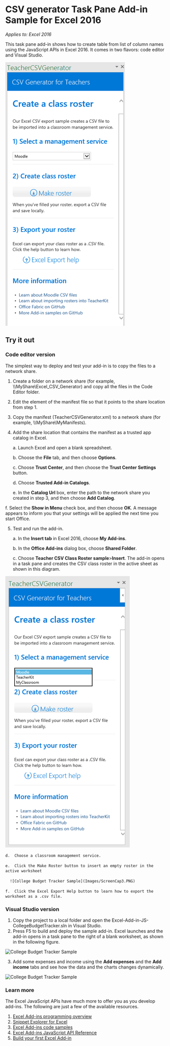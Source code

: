 # CSV generator Task Pane Add-in Sample for Excel 2016

_Applies to: Excel 2016_

This task pane add-in shows how to create table from list of column names using the JavaScript APIs in Excel 2016. It comes in two flavors: code editor and Visual Studio.

![CSV Generator Sample](Images/ScreenCap1.PNG)

## Try it out
### Code editor version

The simplest way to deploy and test your add-in is to copy the files to a network share.

1.  Create a folder on a network share (for example, \\\MyShare\Excel_CSV_Generator) and copy all the files in the Code Editor folder. 
2.  Edit the <SourceLocation> element of the manifest file so that it points to the share location from step 1. 
3.  Copy the manifest (TeacherCSVGenerator.xml) to a network share (for example, \\\MyShare\MyManifests).
4.  Add the share location that contains the manifest as a trusted app catalog in Excel.

    a.  Launch Excel and open a blank spreadsheet.  
    
    b.  Choose the **File** tab, and then choose **Options**.
    
    c.  Choose **Trust Center**, and then choose the **Trust Center Settings** button.
    
    d.  Choose **Trusted Add-in Catalogs**.
    
    e.  In the **Catalog Url** box, enter the path to the network share you created in step 3, and then choose **Add Catalog**.
    
   f.  Select the **Show in Menu** check box, and then choose **OK**. A message appears to inform you that your settings will be applied the next time you start Office. 
        
5.  Test and run the add-in. 

    a.  In the **Insert tab** in Excel 2016, choose **My Add-ins**. 
    
    b.  In the **Office Add-ins** dialog box, choose **Shared Folder**.
    
    c.  Choose **Teacher CSV Class Roster sample**>**Insert**. The add-in opens in a task pane and creates the CSV class roster in the active sheet as shown in this diagram. 
      
   ![College Budget Tracker Sample](Images/ScreenCap2.PNG) 

    d.  Choose a classroom management service.
    
    e.  Click the Make Roster button to insert an empty roster in the active worksheet  
    
      ![College Budget Tracker Sample](Images/ScreenCap3.PNG) 
      
    f.  Click the Excel Export Help button to learn how to export the worksheet as a .csv file.  
  
    
### Visual Studio version
1.  Copy the project to a local folder and open the Excel-Add-in-JS-CollegeBudgetTracker.sln in Visual Studio.
2.  Press F5 to build and deploy the sample add-in. Excel launches and the add-in opens in a task pane to the right of a blank worksheet, as shown in the following figure. 
        
  ![College Budget Tracker Sample](images/CollegeBudgetTracker_tracker.PNG) 

3.  Add some expenses and income using the **Add expenses** and the **Add income** tabs and see how the data and the charts changes dynamically.

  ![College Budget Tracker Sample](images/CollegeBudgetTracker_taskpane.PNG) 


### Learn more

The Excel JavaScript APIs have much more to offer you as you develop add-ins. The following are just a few of the available resources. 

1.  [Excel Add-ins programming overview](https://github.com/OfficeDev/office-js-docs/blob/master/excel/excel-add-ins-programming-overview.md)
2.  [Snippet Explorer for Excel](http://officesnippetexplorer.azurewebsites.net/#/snippets/excel)
3.  [Excel Add-ins code samples](https://github.com/OfficeDev/office-js-docs/blob/master/excel/excel-add-ins-code-samples.md) 
4.  [Excel Add-ins JavaScript API Reference](https://github.com/OfficeDev/office-js-docs/blob/master/excel/excel-add-ins-javascript-reference.md)
5.  [Build your first Excel Add-in](https://github.com/OfficeDev/office-js-docs/blob/master/excel/build-your-first-excel-add-in.md)
